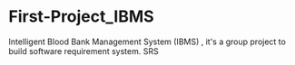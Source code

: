 # First-Project_IBMS
Intelligent Blood Bank Management System (IBMS) , it's a group project to build software requirement system. SRS
